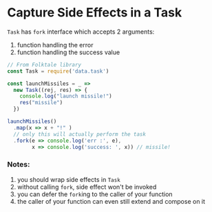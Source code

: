 # Capture Side Effects in a Task

`Task` has `fork` interface which accepts 2 arguments: 

1. function handling the error 
2. function handling the success value

```javascript
// From Folktale library
const Task = require('data.task')

const launchMissiles = _ =>
  new Task((rej, res) => {
    console.log("launch missile!")
    res("missile")
  })

launchMissiles()
  .map(x => x + "!" )
  // only this will actually perform the task
  .fork(e => console.log('err :', e), 
        x => console.log('success: ', x)) // missile!

```

### Notes: 

1. you should wrap side effects in `Task`
2. without calling `fork`, side effect won't be invoked
3. you can defer the `fork`ing to the caller of your function
4. the caller of your function can even still extend and compose on it